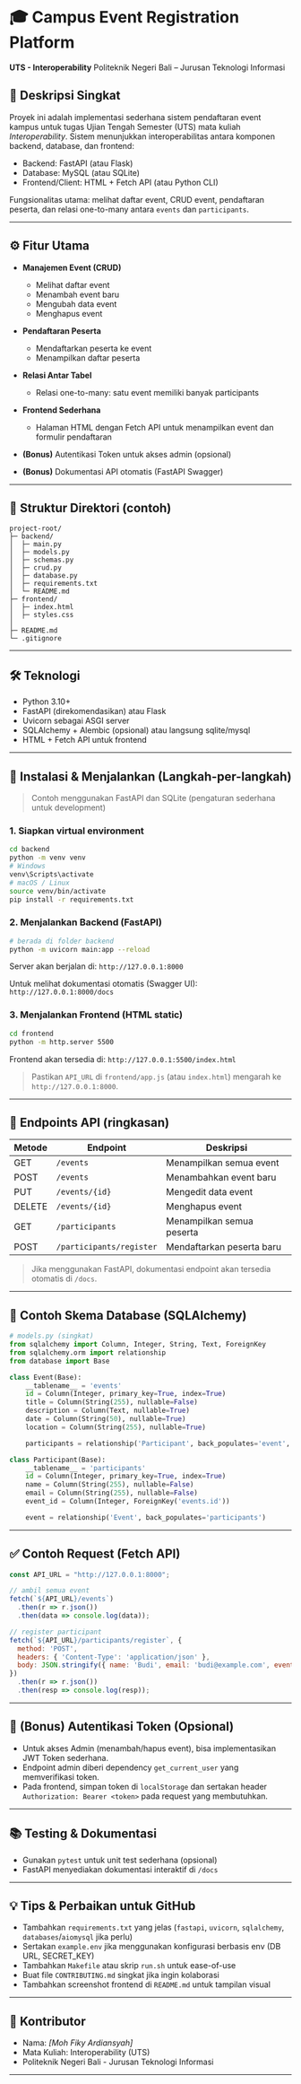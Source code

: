 # 🎓 Campus Event Registration Platform

**UTS - Interoperability**
Politeknik Negeri Bali – Jurusan Teknologi Informasi

## 📘 Deskripsi Singkat

Proyek ini adalah implementasi sederhana sistem pendaftaran event kampus untuk tugas Ujian Tengah Semester (UTS) mata kuliah *Interoperability*. Sistem menunjukkan interoperabilitas antara komponen backend, database, dan frontend:

* Backend: FastAPI (atau Flask)
* Database: MySQL (atau SQLite)
* Frontend/Client: HTML + Fetch API (atau Python CLI)

Fungsionalitas utama: melihat daftar event, CRUD event, pendaftaran peserta, dan relasi one-to-many antara `events` dan `participants`.

---

## ⚙️ Fitur Utama

* **Manajemen Event (CRUD)**

  * Melihat daftar event
  * Menambah event baru
  * Mengubah data event
  * Menghapus event
* **Pendaftaran Peserta**

  * Mendaftarkan peserta ke event
  * Menampilkan daftar peserta
* **Relasi Antar Tabel**

  * Relasi one-to-many: satu event memiliki banyak participants
* **Frontend Sederhana**

  * Halaman HTML dengan Fetch API untuk menampilkan event dan formulir pendaftaran
* **(Bonus)** Autentikasi Token untuk akses admin (opsional)
* **(Bonus)** Dokumentasi API otomatis (FastAPI Swagger)

---

## 📁 Struktur Direktori (contoh)

```
project-root/
├─ backend/
│  ├─ main.py
│  ├─ models.py
│  ├─ schemas.py
│  ├─ crud.py
│  ├─ database.py
│  ├─ requirements.txt
│  └─ README.md
├─ frontend/
│  ├─ index.html
│  ├─ styles.css
│  
├─ README.md   
└─ .gitignore
```

---

## 🛠️ Teknologi

* Python 3.10+
* FastAPI (direkomendasikan) atau Flask
* Uvicorn sebagai ASGI server
* SQLAlchemy + Alembic (opsional) atau langsung sqlite/mysql
* HTML + Fetch API untuk frontend

---

## 🚀 Instalasi & Menjalankan (Langkah-per-langkah)

> Contoh menggunakan FastAPI dan SQLite (pengaturan sederhana untuk development)

### 1. Siapkan virtual environment

```bash
cd backend
python -m venv venv
# Windows
venv\Scripts\activate
# macOS / Linux
source venv/bin/activate
pip install -r requirements.txt
```

### 2. Menjalankan Backend (FastAPI)

```bash
# berada di folder backend
python -m uvicorn main:app --reload
```

Server akan berjalan di: `http://127.0.0.1:8000`

Untuk melihat dokumentasi otomatis (Swagger UI): `http://127.0.0.1:8000/docs`

### 3. Menjalankan Frontend (HTML static)

```bash
cd frontend
python -m http.server 5500
```

Frontend akan tersedia di: `http://127.0.0.1:5500/index.html`

> Pastikan `API_URL` di `frontend/app.js` (atau `index.html`) mengarah ke `http://127.0.0.1:8000`.

---

## 🔗 Endpoints API (ringkasan)

| Metode | Endpoint                 | Deskripsi                 |
| ------ | ------------------------ | ------------------------- |
| GET    | `/events`                | Menampilkan semua event   |
| POST   | `/events`                | Menambahkan event baru    |
| PUT    | `/events/{id}`           | Mengedit data event       |
| DELETE | `/events/{id}`           | Menghapus event           |
| GET    | `/participants`          | Menampilkan semua peserta |
| POST   | `/participants/register` | Mendaftarkan peserta baru |

> Jika menggunakan FastAPI, dokumentasi endpoint akan tersedia otomatis di `/docs`.

---

## 🧩 Contoh Skema Database (SQLAlchemy)

```python
# models.py (singkat)
from sqlalchemy import Column, Integer, String, Text, ForeignKey
from sqlalchemy.orm import relationship
from database import Base

class Event(Base):
    __tablename__ = 'events'
    id = Column(Integer, primary_key=True, index=True)
    title = Column(String(255), nullable=False)
    description = Column(Text, nullable=True)
    date = Column(String(50), nullable=True)
    location = Column(String(255), nullable=True)

    participants = relationship('Participant', back_populates='event', cascade='all, delete')

class Participant(Base):
    __tablename__ = 'participants'
    id = Column(Integer, primary_key=True, index=True)
    name = Column(String(255), nullable=False)
    email = Column(String(255), nullable=False)
    event_id = Column(Integer, ForeignKey('events.id'))

    event = relationship('Event', back_populates='participants')
```

---

## ✅ Contoh Request (Fetch API)

```javascript
const API_URL = "http://127.0.0.1:8000";

// ambil semua event
fetch(`${API_URL}/events`)
  .then(r => r.json())
  .then(data => console.log(data));

// register participant
fetch(`${API_URL}/participants/register`, {
  method: 'POST',
  headers: { 'Content-Type': 'application/json' },
  body: JSON.stringify({ name: 'Budi', email: 'budi@example.com', event_id: 1 })
})
  .then(r => r.json())
  .then(resp => console.log(resp));
```

---

## 🔐 (Bonus) Autentikasi Token (Opsional)

* Untuk akses Admin (menambah/hapus event), bisa implementasikan JWT Token sederhana.
* Endpoint admin diberi dependency `get_current_user` yang memverifikasi token.
* Pada frontend, simpan token di `localStorage` dan sertakan header `Authorization: Bearer <token>` pada request yang membutuhkan.

---

## 📚 Testing & Dokumentasi

* Gunakan `pytest` untuk unit test sederhana (opsional)
* FastAPI menyediakan dokumentasi interaktif di `/docs`

---

## 💡 Tips & Perbaikan untuk GitHub

* Tambahkan `requirements.txt` yang jelas (`fastapi`, `uvicorn`, `sqlalchemy`, `databases`/`aiomysql` jika perlu)
* Sertakan `example.env` jika menggunakan konfigurasi berbasis env (DB URL, SECRET_KEY)
* Tambahkan `Makefile` atau skrip `run.sh` untuk ease-of-use
* Buat file `CONTRIBUTING.md` singkat jika ingin kolaborasi
* Tambahkan screenshot frontend di `README.md` untuk tampilan visual

---



## 👤 Kontributor

* Nama: *[Moh Fiky Ardiansyah]*
* Mata Kuliah: Interoperability (UTS)
* Politeknik Negeri Bali - Jurusan Teknologi Informasi

---

